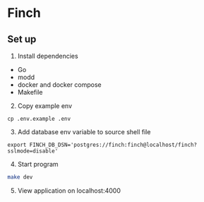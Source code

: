 # Finch

## Set up

1. Install dependencies
- Go
- modd
- docker and docker compose
- Makefile

2. Copy example env
```
cp .env.example .env
```

3. Add database env variable to source shell file
```
export FINCH_DB_DSN='postgres://finch:finch@localhost/finch?sslmode=disable'
```

4. Start program
```sh
make dev
```

5. View application on localhost:4000